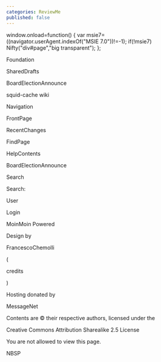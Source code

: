 ```yaml
---
categories: ReviewMe
published: false
---
```

window.onload=function() { var msie7=((navigator.userAgent.indexOf("MSIE
7.0"))\!=-1); if(\!msie7) Nifty("div\#page","big transparent"); };

Foundation

SharedDrafts

BoardElectionAnnounce

squid-cache wiki

Navigation

FrontPage

RecentChanges

FindPage

HelpContents

BoardElectionAnnounce

Search

Search:

User

Login

MoinMoin Powered

Design by

FrancescoChemolli

(

credits

)

Hosting donated by

MessageNet

Contents are © their respective authors, licensed under the

Creative Commons Attribution Sharealike 2.5 License

You are not allowed to view this page.

NBSP

